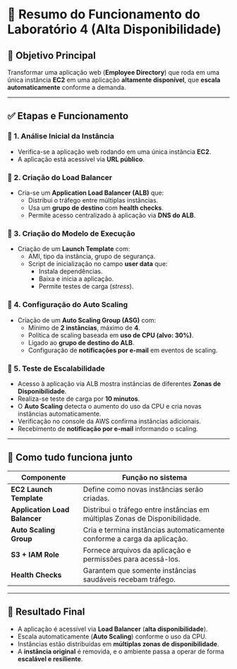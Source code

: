 # 🧪 Resumo do Funcionamento do Laboratório 4 (Alta Disponibilidade)

## 🎯 Objetivo Principal
Transformar uma aplicação web (**Employee Directory**) que roda em uma única instância **EC2** em uma aplicação **altamente disponível**, que **escala automaticamente** conforme a demanda.

---

## ✅ Etapas e Funcionamento

### 🔹 1. Análise Inicial da Instância
- Verifica-se a aplicação web rodando em uma única instância **EC2**.
- A aplicação está acessível via **URL público**.

### 🔹 2. Criação do Load Balancer
- Cria-se um **Application Load Balancer (ALB)** que:
  - Distribui o tráfego entre múltiplas instâncias.
  - Usa um **grupo de destino** com **health checks**.
  - Permite acesso centralizado à aplicação via **DNS do ALB**.

### 🔹 3. Criação do Modelo de Execução
- Criação de um **Launch Template** com:
  - AMI, tipo da instância, grupo de segurança.
  - Script de inicialização no campo **user data** que:
    - Instala dependências.
    - Baixa e inicia a aplicação.
    - Permite testes de carga (*stress*).

### 🔹 4. Configuração do Auto Scaling
- Criação de um **Auto Scaling Group (ASG)** com:
  - Mínimo de **2 instâncias**, máximo de **4**.
  - Política de scaling baseada em **uso de CPU (alvo: 30%)**.
  - Ligado ao **grupo de destino do ALB**.
  - Configuração de **notificações por e-mail** em eventos de scaling.

### 🔹 5. Teste de Escalabilidade
- Acesso à aplicação via ALB mostra instâncias de diferentes **Zonas de Disponibilidade**.
- Realiza-se teste de carga por **10 minutos**.
- O **Auto Scaling** detecta o aumento do uso da CPU e cria novas instâncias automaticamente.
- Verificação no console da AWS confirma instâncias adicionais.
- Recebimento de **notificação por e-mail** informando o scaling.

---

## 🧠 Como tudo funciona junto

| Componente                | Função no sistema                                                                 |
|---------------------------|-----------------------------------------------------------------------------------|
| **EC2 Launch Template**   | Define como novas instâncias serão criadas.                                       |
| **Application Load Balancer** | Distribui o tráfego entre instâncias em múltiplas Zonas de Disponibilidade.   |
| **Auto Scaling Group**    | Cria e termina instâncias automaticamente conforme a carga da aplicação.         |
| **S3 + IAM Role**         | Fornece arquivos da aplicação e permissões para acessá-los.                      |
| **Health Checks**         | Garantem que somente instâncias saudáveis recebam tráfego.                       |

---

## 🚀 Resultado Final
- A aplicação é acessível via **Load Balancer** (**alta disponibilidade**).
- Escala automaticamente (**Auto Scaling**) conforme o uso da CPU.
- Instâncias estão distribuídas em **múltiplas zonas de disponibilidade**.
- A **instância original** é removida, e o ambiente passa a operar de forma **escalável e resiliente**.
